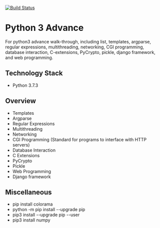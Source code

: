 [![Build Status](https://travis-ci.org/Khachornchit/Python3.svg?branch=master)](https://travis-ci.org/Khachornchit/Python3)

# Python 3 Advance
For python3 advance walk-through, including list, templates, argparse, regular expressions, multithreading, networking, CGI programming, database interaction, C-extensions, PyCrypto, pickle, django framework, and web programming.

## Technology Stack
* Python 3.7.3

## Overview
* Templates
* Argparse
* Regular Expressions
* Multithreading
* Networking
* CGI Programming (Standard for programs to interface with HTTP servers)
* Database Interaction
* C Extensions
* PyCrypto
* Pickle
* Web Programming
* Django framework

## Miscellaneous
* pip install colorama
* python -m pip install --upgrade pip
* pip3 install --upgrade pip --user
* pip3 install numpy
